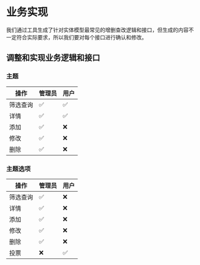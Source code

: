 # 业务实现

我们通过工具生成了针对实体模型最常见的增删查改逻辑和接口，但生成的内容不一定符合实际要求，所以我们要对每个接口进行确认和修改。

## 调整和实现业务逻辑和接口

### 主题

|操作  |管理员  |  用户|
|---------|---------|---------|
|筛选查询  |   ✅      |   ✅      |
|详情     |   ✅      |   ✅      |
|添加     |   ✅      |   ❌      |
|修改     |   ✅      |   ❌      |
|删除     |   ✅      |   ❌      |

### 主题选项

|操作  |管理员  |  用户|
|---------|---------|---------|
|筛选查询  |   ✅      |   ❌      |
|详情     |   ✅      |   ❌      |
|添加     |   ✅      |   ❌      |
|修改     |   ✅      |   ❌      |
|删除     |   ✅      |   ❌      |
|投票     |   ❌      |   ✅      |
